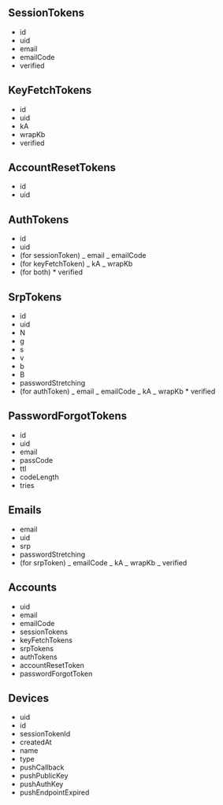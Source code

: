 ## SessionTokens

- id
- uid
- email
- emailCode
- verified

## KeyFetchTokens

- id
- uid
- kA
- wrapKb
- verified

## AccountResetTokens

- id
- uid

## AuthTokens

- id
- uid
- (for sessionToken)
  _ email
  _ emailCode
- (for keyFetchToken)
  _ kA
  _ wrapKb
- (for both) \* verified

## SrpTokens

- id
- uid
- N
- g
- s
- v
- b
- B
- passwordStretching
- (for authToken)
  _ email
  _ emailCode
  _ kA
  _ wrapKb \* verified

## PasswordForgotTokens

- id
- uid
- email
- passCode
- ttl
- codeLength
- tries

## Emails

- email
- uid
- srp
- passwordStretching
- (for srpToken)
  _ emailCode
  _ kA
  _ wrapKb
  _ verified

## Accounts

- uid
- email
- emailCode
- sessionTokens
- keyFetchTokens
- srpTokens
- authTokens
- accountResetToken
- passwordForgotToken

## Devices

- uid
- id
- sessionTokenId
- createdAt
- name
- type
- pushCallback
- pushPublicKey
- pushAuthKey
- pushEndpointExpired
